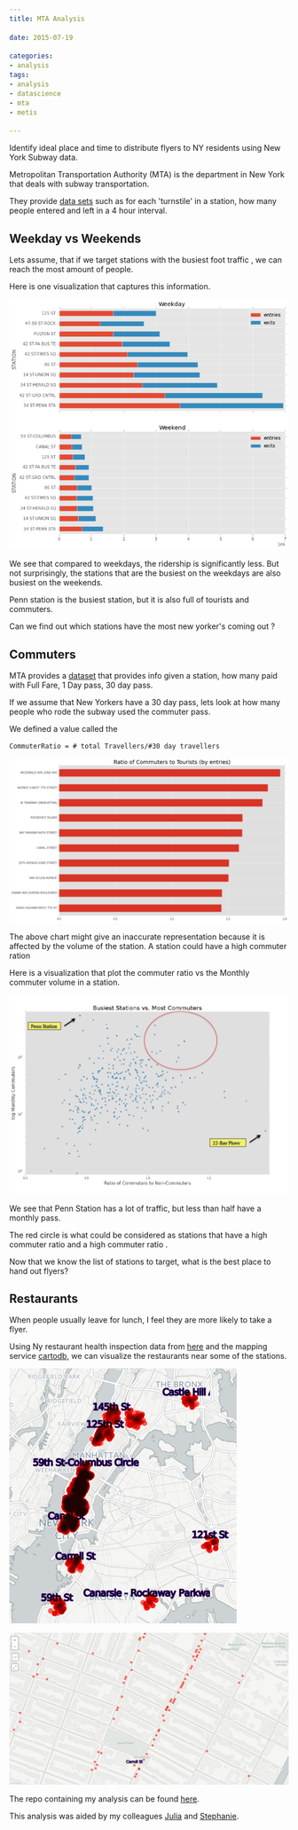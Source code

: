 ```yaml
---
title: MTA Analysis

date: 2015-07-19

categories:
- analysis
tags:
- analysis
- datascience
- mta
- metis

---
```


Identify ideal place and time to distribute flyers to NY residents using New York Subway data.

<!--more-->

Metropolitan Transportation Authority (MTA) is the department in New York that  deals with subway transportation.

They provide [data sets](http://web.mta.info/developers/turnstile.html) such as for each 'turnstile' in a station, how many people entered and left in a 4 hour interval.




Weekday vs Weekends
-----
Lets assume, that if we target stations with the busiest foot traffic , we can reach the most amount of people.

Here is one visualization that captures this information.

![Weekday vs weekend](static/weekday_weekend.png)


We see that compared to weekdays, the ridership is significantly less.
But not surprisingly, the stations that are the busiest on the weekdays are also busiest on the weekends.

Penn station is the busiest station, but it is also full of tourists and commuters.

Can we find out which stations have the most new yorker's coming out ?

Commuters
---------

MTA provides a [dataset](http://web.mta.info/developers/fare.html) that provides info given a station, how many paid with Full Fare, 1 Day pass, 30 day pass.

If we assume that New Yorkers have a 30 day pass, lets look at how many people who rode the subway used the commuter pass.

We defined a value called the

```
CommuterRatio = # total Travellers/#30 day travellers
```
![Ratio of Commuters vs Other](static/ratio.png)


The above chart might give an inaccurate representation because it is affected by the volume of the station. A station could have a high commuter ration

Here is a visualization that plot the commuter ratio vs the Monthly commuter volume in a station.

![Ratio of Commuters vs Other with respect to volume of station](static/high_commuter.png)


We see that Penn Station has a lot of traffic, but less than half have a monthly pass.

The red circle is what could be considered as stations that have a high commuter ratio and a high commuter ratio .

Now that we know the list of stations to target, what is the best place to hand out flyers?

Restaurants
--------

When people usually leave for lunch, I feel they are more likely to take a flyer.

Using Ny restaurant health inspection data from [here](https://nycopendata.socrata.com/Health/DOHMH-New-York-City-Restaurant-Inspection-Results/xx67-kt59) and the mapping service [cartodb](https://cartodb.com/), we can visualize the restaurants near some of the stations.

![Restaurants near top commuter stations](static/top_station_res.png)


![Restaurants near Carrol Station](static/carroll_st.png)


The repo containing my analysis can be found [here](https://github.com/stephanieleevillanueva/ds4_Benson).

This analysis was aided by my colleagues [Julia](http://jkkrieger.com/) and [Stephanie](http://stephanieleevillanueva.github.io/).
